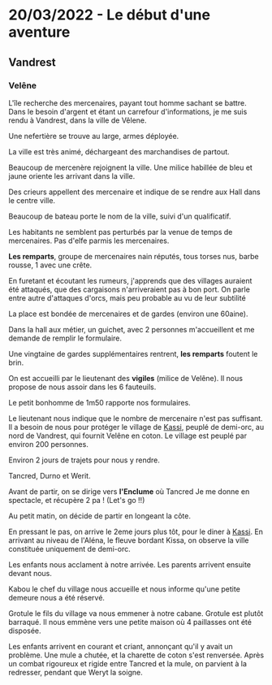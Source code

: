 # 20/03/2022 - Le début d'une aventure

## Vandrest


### Velêne 
L'île recherche des mercenaires, payant tout homme sachant se battre. Dans le besoin d'argent et étant un carrefour d'informations, je me suis rendu à Vandrest, dans la ville de Vêlene. 

Une nefertière se trouve au large, armes déployée.

La ville est très animé, déchargeant des marchandises de partout. 

Beaucoup de mercenère rejoignent la ville. Une milice habillée de bleu et jaune oriente les arrivant dans la ville. 

Des crieurs appellent des mercenaire et indique de se rendre aux Hall dans le centre ville.

Beaucoup de bateau porte le nom de la ville, suivi d'un qualificatif. 

Les habitants ne semblent pas perturbés par la venue de temps de mercenaires. Pas d'elfe parmis les mercenaires.

**Les remparts**, groupe de mercenaires nain réputés, tous torses nus, barbe rousse, 1 avec une crête. 


En furetant et écoutant les rumeurs, j'apprends que des villages auraient été attaqués, que des cargaisons n'arriveraient pas à bon port. On parle entre autre d'attaques d'orcs, mais peu probable au vu de leur subtilité

La place est bondée de mercenaires et de gardes (environ une 60aine).

Dans la hall aux métier, un guichet, avec 2 personnes m'accueillent et me demande de remplir le formulaire.


Une vingtaine de gardes supplémentaires rentrent, **les remparts** foutent le brin.

On est accueilli par le lieutenant des **vigiles** (milice de Velêne). Il nous propose de nous assoir dans les 6 fauteuils. 

Le petit bonhomme de 1m50 rapporte nos formulaires.

Le lieutenant nous indique que le nombre de mercenaire n'est pas suffisant.
Il a besoin de nous pour protéger le village de [Kassi](), peuplé de demi-orc, au nord de Vandrest, qui fournit Velêne en coton.
Le village est peuplé par environ 200 personnes.

Environ 2 jours de trajets pour nous y rendre. 

Tancred, Durno et Werit.

Avant de partir, on se dirige vers **l'Enclume** où Tancred
Je me donne en spectacle, et récupère 2 pa ! (Let's go !!)

Au petit matin, on décide de partir en longeant la côte.

En pressant le pas, on arrive le 2eme jours plus tôt, pour le diner à [Kassi](). En arrivant au niveau de l'Aléna, le fleuve bordant Kissa, on observe la ville constituée uniquement de demi-orc.

Les enfants nous acclament à notre arrivée. Les parents arrivent ensuite devant nous.

Kabou le chef du village nous accueille et nous informe qu'une petite demeure nous a été réservé.

Grotule le fils du village va nous emmener à notre cabane. 
Grotule est plutôt barraqué. Il nous emmène vers une petite maison où 4 paillasses ont été disposée.

Les enfants arrivent en courant et criant, annonçant qu'il y avait un problème. 
Une mule a chutée, et la charette de coton s'est renversée. Après un combat rigoureux et rigide entre Tancred et la mule, on parvient à la redresser, pendant que Weryt la soigne.